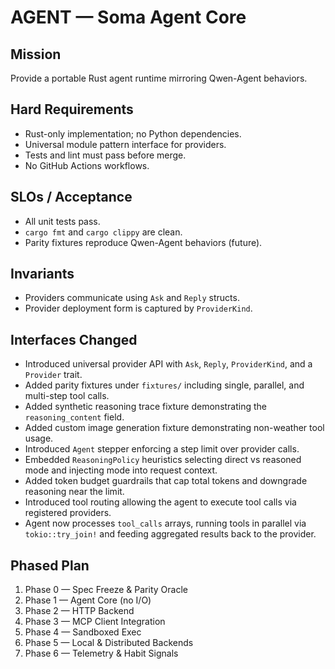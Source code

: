 # AGENT — Soma Agent Core

## Mission
Provide a portable Rust agent runtime mirroring Qwen-Agent behaviors.

## Hard Requirements
- Rust-only implementation; no Python dependencies.
- Universal module pattern interface for providers.
- Tests and lint must pass before merge.
- No GitHub Actions workflows.

## SLOs / Acceptance
- All unit tests pass.
- `cargo fmt` and `cargo clippy` are clean.
- Parity fixtures reproduce Qwen-Agent behaviors (future).

## Invariants
- Providers communicate using `Ask` and `Reply` structs.
- Provider deployment form is captured by `ProviderKind`.

## Interfaces Changed
- Introduced universal provider API with `Ask`, `Reply`, `ProviderKind`, and a `Provider` trait.
- Added parity fixtures under `fixtures/` including single, parallel, and multi-step tool calls.
- Added synthetic reasoning trace fixture demonstrating the `reasoning_content` field.
- Added custom image generation fixture demonstrating non-weather tool usage.
- Introduced `Agent` stepper enforcing a step limit over provider calls.
- Embedded `ReasoningPolicy` heuristics selecting direct vs reasoned mode and injecting mode into request context.
- Added token budget guardrails that cap total tokens and downgrade reasoning near the limit.
- Introduced tool routing allowing the agent to execute tool calls via registered providers.
 - Agent now processes `tool_calls` arrays, running tools in parallel via `tokio::try_join!` and feeding aggregated results back to the provider.

## Phased Plan
1) Phase 0 — Spec Freeze & Parity Oracle
2) Phase 1 — Agent Core (no I/O)
3) Phase 2 — HTTP Backend
4) Phase 3 — MCP Client Integration
5) Phase 4 — Sandboxed Exec
6) Phase 5 — Local & Distributed Backends
7) Phase 6 — Telemetry & Habit Signals
